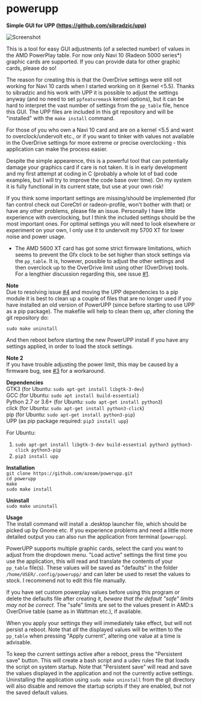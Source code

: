 # powerupp
**Simple GUI for UPP (https://github.com/sibradzic/upp)**

![Screenshot](http://bufonaturvard.se/pics/poweruppscreenshot2.png)

This is a tool for easy GUI adjustments (of a selected number) of values in the AMD PowerPlay table. For now only Navi 10 (Radeon 5000 series*) graphic cards are supported. If you can provide data for other graphic cards, please do so!

The reason for creating this is that the OverDrive settings were still not working for Navi 10 cards when I started working on it (kernel <5.5). Thanks to sibradzic and his work with UPP it is possible to adjust the settings anyway (and no need to set `ppfeaturemask` kernel options), but it can be hard to interpret the vast number of settings from the `pp_table` file, hence this GUI. The UPP files are included in this git repository and will be "installed" with the `make install` command.

For those of you who own a Navi 10 card and are on a kernel <5.5 and want to overclock/undervolt etc., or if you want to tinker with values not available in the OverDrive settings for more extreme or precise overclocking - this application can make the process easier.

Despite the simple appearence, this is a powerful tool that can potentially damage your graphics card if care is not taken. It is in early development and my first attempt at coding in C (probably a whole lot of bad code examples, but I will try to improve the code base over time). On my system it is fully functional in its current state, but use at your own risk!

If you think some important settings are missing/should be implemented (for fan control check out CoreCtrl or radeon-profile, won't bother with that) or have any other problems, please file an issue. Personally I have little experience with overclocking, but I think the included settings should be the most important ones. For optimal settings you will need to look elsewhere or experiment on your own, I only use it to undervolt my 5700 XT for lower noise and power usage.

* The AMD 5600 XT card has got some strict firmware limitations, which seems to prevent the Gfx clock to be set higher than stock settings via the `pp_table`. It is, however, possible to adjust the other settings and then overclock up to the OverDrive limit using other (OverDrive) tools. For a lengthier discussion regarding this, see issue [#1](https://github.com/azeam/powerupp/issues/1).

**Note**  
Due to resolving issue [#4](https://github.com/azeam/powerupp/issues/4) and moving the UPP dependencies to a pip module it is best to clean up a couple of files that are no longer used if you have installed an old version of PowerUPP (since before starting to use UPP as a pip package). The makefile will help to clean them up, after cloning the git repository do:

`sudo make uninstall`  

And then reboot before starting the new PowerUPP install if you have any settings applied, in order to load the stock settings.

**Note 2**  
If you have trouble adjusting the power limit, this may be caused by a firmware bug, see [#3](https://github.com/azeam/powerupp/issues/3) for a workaround.

**Dependencies**  
GTK3 (for Ubuntu: `sudo apt-get install libgtk-3-dev`)  
GCC (for Ubuntu: `sudo apt install build-essential`)  
Python 2.7 or 3.6+ (for Ubuntu: `sudo apt-get install python3`)  
click (for Ubuntu: `sudo apt-get install python3-click`)  
pip (for Ubuntu: `sudo apt-get install python3-pip`)  
UPP (as pip package required: `pip3 install upp`)  

For Ubuntu:  
1. `sudo apt-get install libgtk-3-dev build-essential python3 python3-click python3-pip`  
2. `pip3 install upp`

**Installation**  
`git clone https://github.com/azeam/powerupp.git`  
`cd powerupp`  
`make`  
`sudo make install`

**Uninstall**  
`sudo make uninstall`  

**Usage**  
The install command will install a .desktop launcher file, which should be picked up by Gnome etc. If you experience problems and need a little more detailed output you can also run the application from terminal (`powerupp`).

PowerUPP supports multiple graphic cards, select the card you want to adjust from the dropdown menu. "Load active" settings the first time you use the application, this will read and translate the contents of your `pp_table` file(s). These values will be saved as "defaults" in the folder `/home/USER/.config/powerupp/` and can later be used to reset the values to stock. I recommend not to edit this file manually. 

If you have set custom powerplay values before using this program or delete the defaults file after creating it, *beware that the default "safe" limits may not be correct*. The "safe" limits are set to the values present in AMD:s OverDrive table (same as in Wattman etc.), if available.

When you apply your settings they will immediately take effect, but will not persist a reboot. Note that *all* the displayed values will be written to the `pp_table` when pressing "Apply current", altering one value at a time is advisable. 

To keep the current settings active after a reboot, press the "Persistent save" button. This will create a bash script and a udev rules file that loads the script on system startup. Note that "Persistent save" will read and save the values displayed in the application and not the currently active settings. Uninstalling the application using `sudo make uninstall` from the git directory will also disable and remove the startup scripts if they are enabled, but not the saved default values.